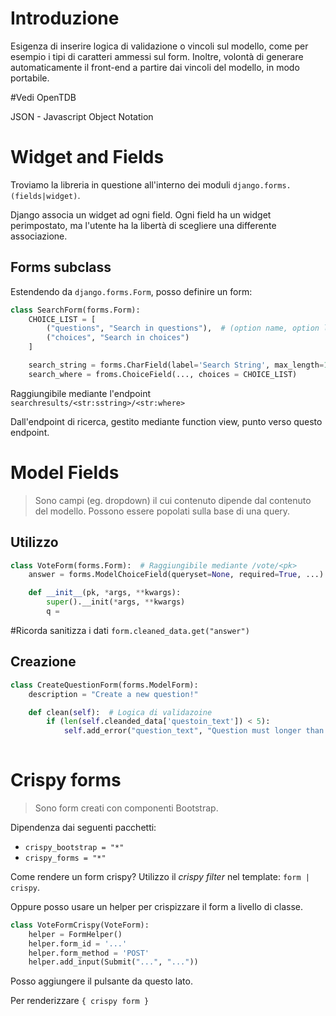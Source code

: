 # Introduzione
Esigenza di inserire logica di validazione o vincoli sul modello, come per esempio i tipi di caratteri ammessi sul form. Inoltre, volontà di generare automaticamente il front-end a partire dai vincoli del modello, in modo portabile.

#Vedi OpenTDB

JSON - Javascript Object Notation

# Widget and Fields
Troviamo la libreria in questione all'interno dei moduli `django.forms.(fields|widget)`.

Django associa un widget ad ogni field. Ogni field ha un widget perimpostato, ma l'utente ha la libertà di scegliere una differente associazione.

## Forms subclass
Estendendo da `django.forms.Form`, posso definire un form:
```python
class SearchForm(forms.Form):
	CHOICE_LIST = [
		("questions", "Search in questions"),  # (option name, option label)
		("choices", "Search in choices")
	]

	search_string = forms.CharField(label='Search String', max_length=100, min_length=3, required=True)
	search_where = froms.ChoiceField(..., choices = CHOICE_LIST)
```

Raggiungibile mediante l'endpoint `searchresults/<str:sstring>/<str:where>`

Dall'endpoint di ricerca, gestito mediante function view, punto verso questo endpoint.
# Model Fields
>Sono campi (eg. dropdown) il cui contenuto dipende dal contenuto del modello. Possono essere popolati sulla base di una query.

## Utilizzo
```python
class VoteForm(forms.Form):  # Raggiungibile mediante /vote/<pk>
	answer = forms.ModelChoiceField(queryset=None, required=True, ...)

	def __init__(pk, *args, **kwargs):
		super().__init(*args, **kwargs)
		q = 
```

#Ricorda sanitizza i dati `form.cleaned_data.get("answer")`

## Creazione
```python
class CreateQuestionForm(forms.ModelForm):
	description = "Create a new question!"

	def clean(self):  # Logica di validazoine
		if (len(self.cleanded_data['questoin_text']) < 5):
			self.add_error("question_text", "Question must longer than 5 chars"
		
```

# Crispy forms
>Sono form creati con componenti Bootstrap.

Dipendenza dai seguenti pacchetti:
- `crispy_bootstrap = "*"`
- `crispy_forms = "*"`

Come rendere un form crispy? Utilizzo il *crispy filter* nel template: `form | crispy`.

Oppure posso usare un helper per crispizzare il form a livello di classe.
```python
class VoteFormCrispy(VoteForm):
	helper = FormHelper()
	helper.form_id = '...'
	helper.form_method = 'POST'
	helper.add_input(Submit("...", "..."))
```

Posso aggiungere il pulsante da questo lato.

Per renderizzare `{ crispy form }`